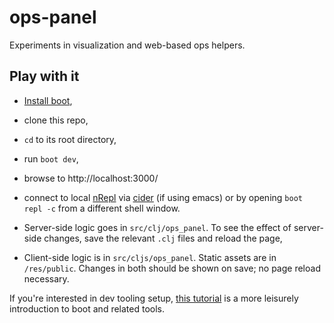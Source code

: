 # ops-panel

Experiments in visualization and web-based ops helpers.

## Play with it

- [Install boot](https://github.com/boot-clj/boot#install),

- clone this repo,

- `cd` to its root directory,

- run `boot dev`,

- browse to http://localhost:3000/

- connect to local [nRepl](https://github.com/clojure/tools.nrepl) via [cider](https://github.com/clojure-emacs/cider) (if using emacs) or by opening `boot repl -c` from a different shell window.

- Server-side logic goes in `src/clj/ops_panel`.  To see the effect of server-side changes, save the relevant `.clj` files and reload the page,

- Client-side logic is in `src/cljs/ops_panel`.  Static assets are in `/res/public`.  Changes in both should be shown on save; no page reload necessary.

If you're interested in dev tooling setup, [this tutorial](https://github.com/magomimmo/modern-cljs/blob/master/doc/second-edition/tutorial-01.md) is a more leisurely introduction to boot and related tools.
